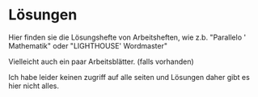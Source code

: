 # Lösungen

Hier finden sie die Lösungshefte von Arbeitsheften,
wie z.b. "Parallelo ' Mathematik"
                   oder
         "LIGHTHOUSE' Wordmaster"

Vielleicht auch ein paar Arbeitsblätter.
(falls vorhanden)

Ich habe leider keinen zugriff auf alle seiten und Lösungen daher gibt es hier nicht alles.
